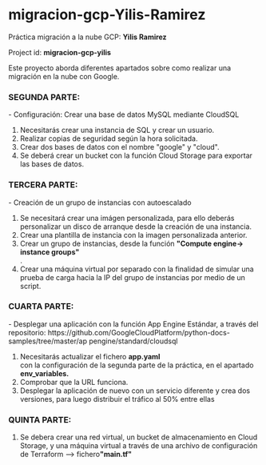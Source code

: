 # migracion-gcp-Yilis-Ramirez
Práctica migración a la nube GCP: <b>Yilis Ramirez</b><br>

Project id: <b>migracion-gcp-yilis</b><br>

Este proyecto aborda diferentes apartados sobre como realizar una migración en la nube con Google.

<h3>SEGUNDA PARTE:</h3>
- Configuración: Crear una base de datos MySQL mediante CloudSQL

<ol>
  <li>Necesitarás crear una instancia de SQL y crear un usuario.</li>
  <li>Realizar copias de seguridad según la hora solicitada.</li>
  <li>Crear dos bases de datos con el nombre "google" y "cloud".</li>
  <li>Se deberá crear un bucket con la función Cloud Storage para exportar las bases de datos.</li>
  
  </ol>

<h3>TERCERA PARTE:</h3>
- Creación de un grupo de instancias con autoescalado
<ol>
  <li>Se necesitará crear una imágen personalizada, para ello deberás personalizar un disco de arranque desde la creación de una instancia.</li>
  <li>Crear una plantilla de instancia con la imagen personalizada anterior.</li>
  <li>Crear un grupo de instancias, desde la función <b>"Compute engine-> instance groups"</b><br>.</li>
  <li>Crear una máquina virtual por separado con la finalidad de simular una prueba de carga hacia la IP del grupo de instancias por medio de un script.</li>
</ol>
<h3>CUARTA PARTE:</h3>
- Desplegar una aplicación con la función App Engine Estándar, a través del repositorio: https://github.com/GoogleCloudPlatform/python-docs-samples/tree/master/ap
pengine/standard/cloudsql
<ol>
<li>Necesitarás actualizar el fichero <b>app.yaml</b><br> con la configuración de la segunda parte de la práctica, en el apartado <b>env_variables.</b><br></li>
<li>Comprobar que la URL funciona.</li>
<li>Desplegar la aplicación de nuevo con un servicio diferente y crea dos versiones, para luego distribuir el tráfico al 50% entre ellas</li>
 </ol>
<h3>QUINTA PARTE:</h3>
<ol>
<li>Se debera crear una red virtual, un bucket de almacenamiento en Cloud Storage, y una máquina virtual a través de una archivo de configuración de Terraform --> fichero<b>"main.tf"</b><br></li>
 </ol>
